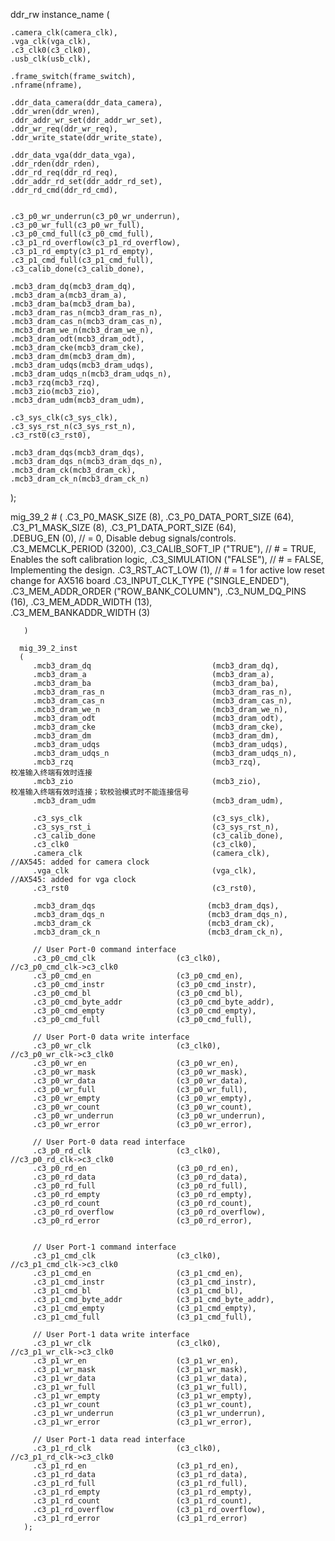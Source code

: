 ddr_rw instance_name (

    .camera_clk(camera_clk), 
    .vga_clk(vga_clk), 
    .c3_clk0(c3_clk0), 
    .usb_clk(usb_clk), 
	 
    .frame_switch(frame_switch),  
	.nframe(nframe), 

    .ddr_data_camera(ddr_data_camera), 
    .ddr_wren(ddr_wren), 
    .ddr_addr_wr_set(ddr_addr_wr_set), 
    .ddr_wr_req(ddr_wr_req), 
    .ddr_write_state(ddr_write_state),
 
    .ddr_data_vga(ddr_data_vga), 
    .ddr_rden(ddr_rden), 
    .ddr_rd_req(ddr_rd_req), 
    .ddr_addr_rd_set(ddr_addr_rd_set), 
    .ddr_rd_cmd(ddr_rd_cmd), 
   
	 
    .c3_p0_wr_underrun(c3_p0_wr_underrun), 
    .c3_p0_wr_full(c3_p0_wr_full), 
    .c3_p0_cmd_full(c3_p0_cmd_full), 
    .c3_p1_rd_overflow(c3_p1_rd_overflow), 
    .c3_p1_rd_empty(c3_p1_rd_empty), 
    .c3_p1_cmd_full(c3_p1_cmd_full), 
    .c3_calib_done(c3_calib_done),                  
	 
    .mcb3_dram_dq(mcb3_dram_dq), 
    .mcb3_dram_a(mcb3_dram_a), 
    .mcb3_dram_ba(mcb3_dram_ba), 
    .mcb3_dram_ras_n(mcb3_dram_ras_n), 
    .mcb3_dram_cas_n(mcb3_dram_cas_n), 
    .mcb3_dram_we_n(mcb3_dram_we_n), 
    .mcb3_dram_odt(mcb3_dram_odt), 
    .mcb3_dram_cke(mcb3_dram_cke), 
    .mcb3_dram_dm(mcb3_dram_dm), 
    .mcb3_dram_udqs(mcb3_dram_udqs), 
    .mcb3_dram_udqs_n(mcb3_dram_udqs_n), 
    .mcb3_rzq(mcb3_rzq), 
    .mcb3_zio(mcb3_zio), 
    .mcb3_dram_udm(mcb3_dram_udm), 
	 
    .c3_sys_clk(c3_sys_clk), 
    .c3_sys_rst_n(c3_sys_rst_n), 
    .c3_rst0(c3_rst0), 
	 
    .mcb3_dram_dqs(mcb3_dram_dqs), 
    .mcb3_dram_dqs_n(mcb3_dram_dqs_n), 
    .mcb3_dram_ck(mcb3_dram_ck), 
    .mcb3_dram_ck_n(mcb3_dram_ck_n)
);


mig_39_2 #
      (
         .C3_P0_MASK_SIZE                (8),
         .C3_P0_DATA_PORT_SIZE           (64),
         .C3_P1_MASK_SIZE                (8),
         .C3_P1_DATA_PORT_SIZE           (64),			
         .DEBUG_EN                       (0),                     //   = 0, Disable debug signals/controls.
         .C3_MEMCLK_PERIOD               (3200),
         .C3_CALIB_SOFT_IP               ("TRUE"),                // # = TRUE, Enables the soft calibration logic,
         .C3_SIMULATION                  ("FALSE"),               // # = FALSE, Implementing the design.
         .C3_RST_ACT_LOW                 (1),                     // # = 1 for active low reset change for AX516 board
         .C3_INPUT_CLK_TYPE              ("SINGLE_ENDED"),
         .C3_MEM_ADDR_ORDER              ("ROW_BANK_COLUMN"),
         .C3_NUM_DQ_PINS                 (16),
         .C3_MEM_ADDR_WIDTH              (13),  
         .C3_MEM_BANKADDR_WIDTH          (3)

       )

      mig_39_2_inst
      (
         .mcb3_dram_dq			                 (mcb3_dram_dq),
         .mcb3_dram_a			                 (mcb3_dram_a), 
         .mcb3_dram_ba			                 (mcb3_dram_ba),
         .mcb3_dram_ras_n			             (mcb3_dram_ras_n),
         .mcb3_dram_cas_n			             (mcb3_dram_cas_n),
         .mcb3_dram_we_n  	                     (mcb3_dram_we_n),
         .mcb3_dram_odt			                 (mcb3_dram_odt),
         .mcb3_dram_cke                          (mcb3_dram_cke),
         .mcb3_dram_dm                           (mcb3_dram_dm),
         .mcb3_dram_udqs                         (mcb3_dram_udqs),
         .mcb3_dram_udqs_n	                     (mcb3_dram_udqs_n),
         .mcb3_rzq	                             (mcb3_rzq),                 校准输入终端有效时连接
         .mcb3_zio	                             (mcb3_zio),                 校准输入终端有效时连接；软校验模式时不能连接信号
         .mcb3_dram_udm	                         (mcb3_dram_udm),

         .c3_sys_clk	                         (c3_sys_clk),
         .c3_sys_rst_i	                         (c3_sys_rst_n),			
		 .c3_calib_done	                         (c3_calib_done),
         .c3_clk0	                             (c3_clk0),
		 .camera_clk	                         (camera_clk),                //AX545: added for camera clock
		 .vga_clk	                             (vga_clk),                   //AX545: added for vga clock
         .c3_rst0	                             (c3_rst0),	
		
		 .mcb3_dram_dqs                         (mcb3_dram_dqs),
		 .mcb3_dram_dqs_n	                    (mcb3_dram_dqs_n),
		 .mcb3_dram_ck	                        (mcb3_dram_ck),			
		 .mcb3_dram_ck_n	                    (mcb3_dram_ck_n),				
			
         // User Port-0 command interface
         .c3_p0_cmd_clk                  (c3_clk0),          //c3_p0_cmd_clk->c3_clk0			
         .c3_p0_cmd_en                   (c3_p0_cmd_en),
         .c3_p0_cmd_instr                (c3_p0_cmd_instr),
         .c3_p0_cmd_bl                   (c3_p0_cmd_bl),
         .c3_p0_cmd_byte_addr            (c3_p0_cmd_byte_addr),
         .c3_p0_cmd_empty                (c3_p0_cmd_empty),
         .c3_p0_cmd_full                 (c3_p0_cmd_full),	
			
         // User Port-0 data write interface 			
         .c3_p0_wr_clk                   (c3_clk0),          //c3_p0_wr_clk->c3_clk0
		 .c3_p0_wr_en                    (c3_p0_wr_en),
         .c3_p0_wr_mask                  (c3_p0_wr_mask),
         .c3_p0_wr_data                  (c3_p0_wr_data),
         .c3_p0_wr_full                  (c3_p0_wr_full),
         .c3_p0_wr_empty                 (c3_p0_wr_empty),
         .c3_p0_wr_count                 (c3_p0_wr_count),
         .c3_p0_wr_underrun              (c3_p0_wr_underrun),
         .c3_p0_wr_error                 (c3_p0_wr_error),	
			
         // User Port-0 data read interface 
		 .c3_p0_rd_clk                   (c3_clk0),          //c3_p0_rd_clk->c3_clk0
         .c3_p0_rd_en                    (c3_p0_rd_en),
         .c3_p0_rd_data                  (c3_p0_rd_data),
         .c3_p0_rd_full                  (c3_p0_rd_full),			
         .c3_p0_rd_empty                 (c3_p0_rd_empty),
         .c3_p0_rd_count                 (c3_p0_rd_count),
         .c3_p0_rd_overflow              (c3_p0_rd_overflow),
         .c3_p0_rd_error                 (c3_p0_rd_error),
			
			
         // User Port-1 command interface
         .c3_p1_cmd_clk                  (c3_clk0),          //c3_p1_cmd_clk->c3_clk0			
         .c3_p1_cmd_en                   (c3_p1_cmd_en),
         .c3_p1_cmd_instr                (c3_p1_cmd_instr),
         .c3_p1_cmd_bl                   (c3_p1_cmd_bl),
         .c3_p1_cmd_byte_addr            (c3_p1_cmd_byte_addr),
         .c3_p1_cmd_empty                (c3_p1_cmd_empty),
         .c3_p1_cmd_full                 (c3_p1_cmd_full),	
			
         // User Port-1 data write interface 			
         .c3_p1_wr_clk                   (c3_clk0),          //c3_p1_wr_clk->c3_clk0
		 .c3_p1_wr_en                    (c3_p1_wr_en),
         .c3_p1_wr_mask                  (c3_p1_wr_mask),
         .c3_p1_wr_data                  (c3_p1_wr_data),
         .c3_p1_wr_full                  (c3_p1_wr_full),
         .c3_p1_wr_empty                 (c3_p1_wr_empty),
         .c3_p1_wr_count                 (c3_p1_wr_count),
         .c3_p1_wr_underrun              (c3_p1_wr_underrun),
         .c3_p1_wr_error                 (c3_p1_wr_error),	
			
         // User Port-1 data read interface 
		 .c3_p1_rd_clk                   (c3_clk0),          //c3_p1_rd_clk->c3_clk0
         .c3_p1_rd_en                    (c3_p1_rd_en),
         .c3_p1_rd_data                  (c3_p1_rd_data),
         .c3_p1_rd_full                  (c3_p1_rd_full),			
         .c3_p1_rd_empty                 (c3_p1_rd_empty),
         .c3_p1_rd_count                 (c3_p1_rd_count),
         .c3_p1_rd_overflow              (c3_p1_rd_overflow),
         .c3_p1_rd_error                 (c3_p1_rd_error)
       );
